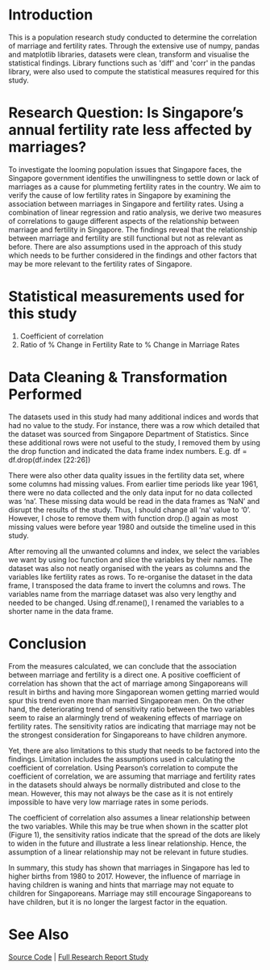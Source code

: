 # Introduction

This is a population research study conducted to determine the correlation of marriage and fertility rates. Through the extensive use of numpy, pandas and matplotlib libraries, datasets were clean, transform and visualise the statistical findings. Library functions such as 'diff' and 'corr' in the pandas library, were also used to compute the statistical measures required for this study. 

# Research Question: Is Singapore’s annual fertility rate less affected by marriages?

To investigate the looming population issues that Singapore faces, the Singapore government identifies the unwillingness to settle down or lack of marriages as a cause for plummeting fertility rates in the country. We aim to verify the cause of low fertility rates in Singapore by examining the association between marriages in Singapore and fertility rates. Using a combination of linear regression and ratio analysis, we derive two measures of correlations to gauge different aspects of the relationship between marriage and fertility in Singapore. The findings reveal that the relationship between marriage and fertility are still functional but not as relevant as before. There are also assumptions used in the approach of this study which needs to be further considered in the findings and other factors that may be more relevant to the fertility rates of Singapore.

# Statistical measurements used for this study
1) Coefficient of correlation
2) Ratio of % Change in Fertility Rate to % Change in Marriage Rates

# Data Cleaning & Transformation Performed
The datasets used in this study had many additional indices and words that had no value to the study. For instance, there was a row which detailed that the dataset was sourced from Singapore Department of Statistics. Since these additional rows were not useful to the study, I removed them by using the drop function and indicated the data frame index numbers. E.g. df = df.drop(df.index [22:26])

There were also other data quality issues in the fertility data set, where some columns had missing values. From earlier time periods like year 1961, there were no data collected and the only data input for no data collected was ‘na’. These missing data would be read in the data frames as ‘NaN’ and disrupt the results of the study. Thus, I should change all ‘na’ value to ‘0’. However, I chose to remove them with function drop.() again as most missing values were before year 1980 and outside the timeline used in this study.

After removing all the unwanted columns and index, we select the variables we want by using loc function and slice the variables by their names. The dataset was also not neatly organised with the years as columns and the variables like fertility rates as rows. To re-organise the dataset in the data frame, I transposed the data frame to invert the columns and rows. The variables name from the marriage dataset was also very lengthy and needed to be changed. Using df.rename(), I renamed the variables to a shorter name in the data frame. 

# Conclusion
From the measures calculated, we can conclude that the association between marriage and fertility is a direct one. A positive coefficient of correlation has shown that the act of marriage among Singaporeans will result in births and having more Singaporean women getting married would spur this trend even more than married Singaporean men. On the other hand, the deteriorating trend of sensitivity ratio between the two variables seem to raise an alarmingly trend of weakening effects of marriage on fertility rates. The sensitivity ratios are indicating that marriage may not be the strongest consideration for Singaporeans to have children anymore.

Yet, there are also limitations to this study that needs to be factored into the findings. Limitation includes the assumptions used in calculating the coefficient of correlation. Using Pearson’s correlation to compute the coefficient of correlation, we are assuming that marriage and fertility rates in the datasets should always be normally distributed and close to the mean. However, this may not always be the case as it is not entirely impossible to have very low marriage rates in some periods. 

The coefficient of correlation also assumes a linear relationship between the two variables. While this may be true when shown in the scatter plot (Figure 1), the sensitivity ratios indicate that the spread of the dots are likely to widen in the future and illustrate a less linear relationship. Hence, the assumption of a linear relationship may not be relevant in future studies. 

In summary, this study has shown that marriages in Singapore has led to higher births from 1980 to 2017. However, the influence of marriage in having children is waning and hints that marriage may not equate to children for Singaporeans. Marriage may still encourage Singaporeans to have children, but it is no longer the largest factor in the equation.

# See Also
[Source Code](./ECA.py) 
| 
[Full Research Report Study](https://drive.google.com/file/d/1vl-lwVDI0tsGcFcvrVDtkVm3OEMZZ5ZL/view?usp=sharing)
